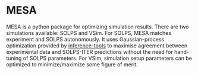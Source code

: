 # MESA

MESA is a python package for optimizing simulation results. There
are two simulations available: SOLPS and VSim.  For SOLPS, MESA matches 
experiment and SOLPS autonomously.  It uses Gaussian-process optimization
 provided by [inference-tools](https://github.com/C-bowman/inference-tools)
to maximise agreement between experimental data and SOLPS-ITER
predictions without the need for hand-tuning of SOLPS parameters.
For VSim, simulation setup parameters
can be optimized to minimize/maximize some figure of merit.